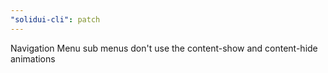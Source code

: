 ```yaml
---
"solidui-cli": patch
---
```


Navigation Menu sub menus don't use the content-show and content-hide animations

